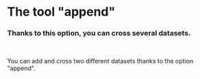 # The tool "append"


### Thanks to this option, you can cross several datasets.


</br>

You can add and cross two different datasets thanks to the option "append". 

